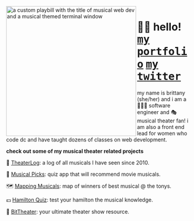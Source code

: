 <img align="left" width="350" src="https://user-images.githubusercontent.com/23530405/113013463-ba598080-9149-11eb-9097-ad1a7a70bb49.png" alt="a custom playbill with the title of musical web dev and a musical themed terminal window">
<h1>👋🏽 hello! <a href="https://musicalwebdev.com" target="_blank"><kbd>my portfolio</kbd></a> <a href="https://twitter.com/musicalwebdev" target="_blank"><kbd>my twitter</kbd></a> </h1>
<p>my name is brittany (she/her) and i am a 👩🏾‍💻 software engineer and 🎭 musical theater fan! i am also a front end lead for women who code dc and have taught dozens of classes on web development.</p>
<div>
  <p><strong>check out some of my musical theater related projects</strong></p>
  <p>📖 <a href="https://github.com/brittanyrw/theaterlog" target="_blank">TheaterLog</a>: a log of all musicals I have seen since 2010.</p>
  <p>🍿 <a href="https://github.com/brittanyrw/musicalpicks" target="_blank">Musical Picks</a>: quiz app that will recommend movie musicals.</p>
  <p>🗺 <a href="https://github.com/brittanyrw/mappingmusicals" target="_blank">Mapping Musicals</a>: map of winners of best musical @ the tonys.</p>
  <p>💵 <a href="https://github.com/brittanyrw/hamilton-quiz-app" target="_blank">Hamilton Quiz</a>: test your hamilton the musical knowledge.</p>
  <p>👀 <a href="https://github.com/brittanyrw/bittheaterv1" target="_blank">BitTheater</a>: your ultimate theater show resource.</p>
</div>
 

<!--
**brittanyrw/brittanyrw** is a ✨ _special_ ✨ repository because its `README.md` (this file) appears on your GitHub profile.

Here are some ideas to get you started:

- 🔭 I’m currently working on ...
- 🌱 I’m currently learning ...
- 👯 I’m looking to collaborate on ...
- 🤔 I’m looking for help with ...
- 💬 Ask me about ...
- 📫 How to reach me: ...
- 😄 Pronouns: ...
- ⚡ Fun fact: ...
-->
